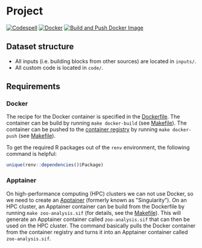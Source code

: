 # Project <insert name>

[![Codespell](https://github.com/lnnrtwttkhn/zoo-analysis/actions/workflows/codespell.yml/badge.svg)](https://github.com/lnnrtwttkhn/zoo-analysis/actions/workflows/codespell.yml)
[![Docker](https://img.shields.io/badge/docker-%230db7ed.svg?style=for-the-badge&logo=docker&logoColor=white)](https://hub.docker.com/repository/docker/lnnrtwttkhn/zoo-analysis/)
[![Build and Push Docker Image](https://github.com/lnnrtwttkhn/zoo-analysis/actions/workflows/docker-build-push.yml/badge.svg)](https://github.com/lnnrtwttkhn/zoo-analysis/actions/workflows/docker-build-push.yml)

## Dataset structure

- All inputs (i.e. building blocks from other sources) are located in
  `inputs/`.
- All custom code is located in `code/`.

## Requirements

### Docker

The recipe for the Docker container is specified in the [Dockerfile](Dockerfile).
The container can be build by running `make docker-build` (see [Makefile](Makefile)).
The container can be pushed to the [container registry](https://git.mpib-berlin.mpg.de/wittkuhn/zoo-modeling/container_registry) by running `make docker-push` (see [Makefile](Makefile)).

To get the required R packages out of the `renv` environment, the following command is helpful:

```R
unique(renv::dependencies()$Package)
```

### Apptainer

On high-performance computing (HPC) clusters we can not use Docker, so we need to create an [Apptainer](https://apptainer.org/) (formerly known as "Singularity").
On an HPC cluster, an Apptainer container can be build from the Dockerfile by running `make zoo-analysis.sif` (for details, see the [Makefile](Makefile)).
This will generate an Apptainer container called `zoo-analysis.sif` that can then be used on the HPC cluster.
The command basically pulls the Docker container from the container registry and turns it into an Apptainer container called `zoo-analysis.sif`.
